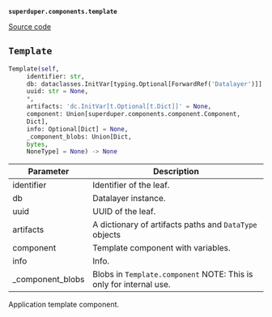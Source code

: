 **`superduper.components.template`** 

[Source code](https://github.com/superduper/superduper/blob/main/superduper.components/template.py)

## `Template` 

```python
Template(self,
     identifier: str,
     db: dataclasses.InitVar[typing.Optional[ForwardRef('Datalayer')]] = None,
     uuid: str = None,
     *,
     artifacts: 'dc.InitVar[t.Optional[t.Dict]]' = None,
     component: Union[superduper.components.component.Component,
     Dict],
     info: Optional[Dict] = None,
     _component_blobs: Union[Dict,
     bytes,
     NoneType] = None) -> None
```
| Parameter | Description |
|-----------|-------------|
| identifier | Identifier of the leaf. |
| db | Datalayer instance. |
| uuid | UUID of the leaf. |
| artifacts | A dictionary of artifacts paths and `DataType` objects |
| component | Template component with variables. |
| info | Info. |
| _component_blobs | Blobs in `Template.component` NOTE: This is only for internal use. |

Application template component.


